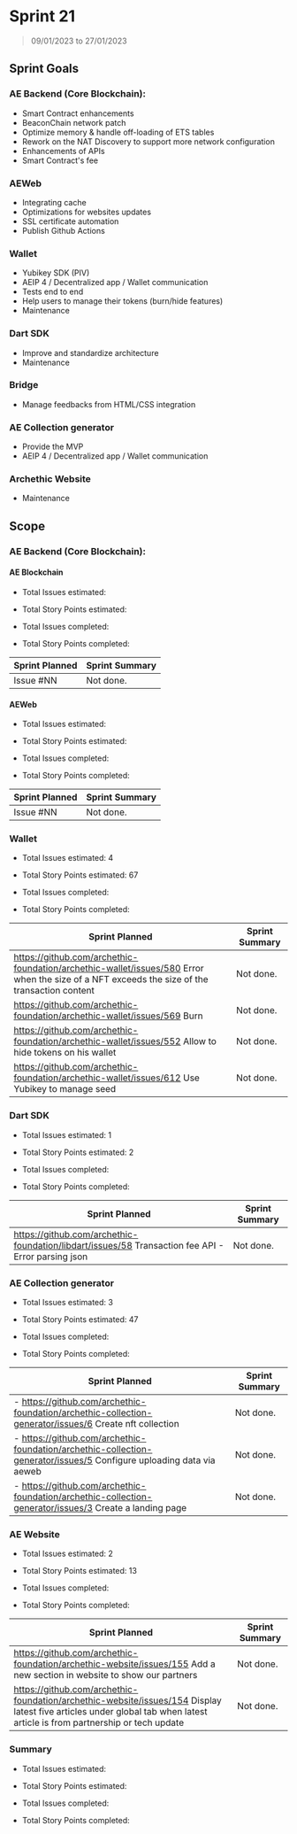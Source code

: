 # Sprint 21

> 09/01/2023 to 27/01/2023

## Sprint Goals

### AE Backend (Core Blockchain):
- Smart Contract enhancements
- BeaconChain network patch
- Optimize memory & handle off-loading of ETS tables
- Rework on the NAT Discovery to support more network configuration
- Enhancements of APIs
- Smart Contract's fee

### AEWeb
- Integrating cache 
- Optimizations for websites updates
- SSL certificate automation
- Publish Github Actions

### Wallet
- Yubikey SDK (PIV)
- AEIP 4 / Decentralized app / Wallet communication
- Tests end to end
- Help users to manage their tokens (burn/hide features)
- Maintenance

### Dart SDK
- Improve and standardize architecture
- Maintenance

### Bridge
- Manage feedbacks from HTML/CSS integration

### AE Collection generator
- Provide the MVP
- AEIP 4 / Decentralized app / Wallet communication

### Archethic Website
- Maintenance

## Scope

### AE Backend (Core Blockchain):

#### AE Blockchain

- Total Issues estimated: 
- Total Story Points estimated: 

- Total Issues completed: 
- Total Story Points completed: 

| Sprint Planned | Sprint Summary |
| -------------- | -------------- |
| Issue #NN      | Not done.      |

#### AEWeb

- Total Issues estimated: 
- Total Story Points estimated: 

- Total Issues completed: 
- Total Story Points completed: 
  
| Sprint Planned | Sprint Summary |
| -------------- | -------------- |
| Issue #NN      | Not done.      |

### Wallet

- Total Issues estimated: 4
- Total Story Points estimated: 67 

- Total Issues completed: 
- Total Story Points completed: 

| Sprint Planned                                                                                                                               | Sprint Summary |
| -------------------------------------------------------------------------------------------------------------------------------------------- | -------------- |
| https://github.com/archethic-foundation/archethic-wallet/issues/580 Error when the size of a NFT exceeds the size of the transaction content | Not done.      |
| https://github.com/archethic-foundation/archethic-wallet/issues/569  Burn                                                                    | Not done.      |
| https://github.com/archethic-foundation/archethic-wallet/issues/552 Allow to hide tokens on his wallet                                       | Not done.      |
| https://github.com/archethic-foundation/archethic-wallet/issues/612 Use Yubikey to manage seed                                               | Not done.      |

### Dart SDK

- Total Issues estimated: 1
- Total Story Points estimated: 2 

- Total Issues completed: 
- Total Story Points completed: 

| Sprint Planned                                                                                     | Sprint Summary |
| -------------------------------------------------------------------------------------------------- | -------------- |
| https://github.com/archethic-foundation/libdart/issues/58 Transaction fee API - Error parsing json | Not done.      |

### AE Collection generator

- Total Issues estimated: 3
- Total Story Points estimated: 47

- Total Issues completed: 
- Total Story Points completed: 

| Sprint Planned                                                                                                       | Sprint Summary |
| -------------------------------------------------------------------------------------------------------------------- | -------------- |
| - https://github.com/archethic-foundation/archethic-collection-generator/issues/6 Create nft collection              | Not done.      |
| - https://github.com/archethic-foundation/archethic-collection-generator/issues/5 Configure uploading data via aeweb | Not done.      |
| - https://github.com/archethic-foundation/archethic-collection-generator/issues/3 Create a landing page              | Not done.      |

### AE Website 

- Total Issues estimated: 2
- Total Story Points estimated: 13 

- Total Issues completed: 
- Total Story Points completed: 

| Sprint Planned                                                                                                                                                            | Sprint Summary |
| ------------------------------------------------------------------------------------------------------------------------------------------------------------------------- | -------------- |
| https://github.com/archethic-foundation/archethic-website/issues/155 Add a new section in website to show our partners                                                    | Not done.      |
| https://github.com/archethic-foundation/archethic-website/issues/154 Display latest five articles under global tab when latest article is from partnership or tech update | Not done.      |

### Summary

- Total Issues estimated: 
- Total Story Points estimated: 

- Total Issues completed: 
- Total Story Points completed: 
